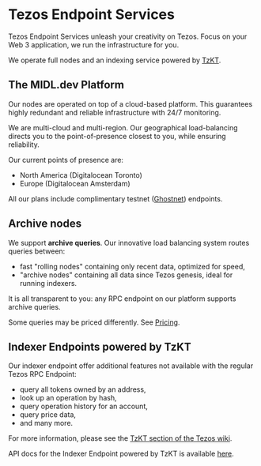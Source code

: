 # Tezos Endpoint Services

Tezos Endpoint Services unleash your creativity on Tezos. Focus on your Web 3 application, we run the infrastructure for you.

We operate full nodes and an indexing service powered by [TzKT](https://tzkt.io).

## The MIDL.dev Platform

Our nodes are operated on top of a cloud-based platform. This guarantees highly redundant and reliable infrastructure with 24/7 monitoring.

We are multi-cloud and multi-region. Our geographical load-balancing directs you to the point-of-presence closest to you, while ensuring reliability.

Our current points of presence are:

* North America (Digitalocean Toronto)
* Europe (Digitalocean Amsterdam)

All our plans include complimentary testnet ([Ghostnet](https://teztnets.xyz/ghostnet)) endpoints.

## Archive nodes

We support **archive queries**. Our innovative load balancing system routes queries between:

* fast "rolling nodes" containing only recent data, optimized for speed,
* "archive nodes" containing all data since Tezos genesis, ideal for running indexers.

It is all transparent to you: any RPC endpoint on our platform supports archive queries.

Some queries may be priced differently. See [Pricing](tezos-endpoints-pricing).

## Indexer Endpoints powered by TzKT

Our indexer endpoint offer additional features not available with the regular Tezos RPC Endpoint:

* query all tokens owned by an address,
* look up an operation by hash,
* query operation history for an account,
* query price data,
* and many more.

For more information, please see the [TzKT section of the Tezos wiki](https://wiki.tezos.com/build/blockchain-indexers/).

API docs for the Indexer Endpoint powered by TzKT is available [here](https://api.tzkt.io/).
